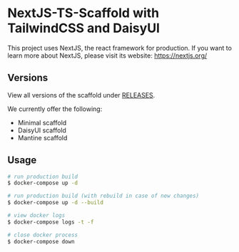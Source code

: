 # NextJS-TS-Scaffold with TailwindCSS and DaisyUI

This project uses NextJS, the react framework for production.
If you want to learn more about NextJS, please visit its website: https://nextjs.org/

## Versions
View all versions of the scaffold under [RELEASES](https://github.com/benediktkaiser/next-ts-scaffold/releases).

We currently offer the following:
- Minimal scaffold
- DaisyUI scaffold
- Mantine scaffold

## Usage

```bash
# run production build
$ docker-compose up -d

# run production build (with rebuild in case of new changes)
$ docker-compose up -d --build

# view docker logs
$ docker-compose logs -t -f

# close docker process
$ docker-compose down
```
